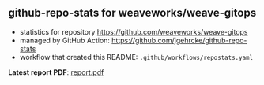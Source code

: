 ## github-repo-stats for weaveworks/weave-gitops

- statistics for repository https://github.com/weaveworks/weave-gitops
- managed by GitHub Action: https://github.com/jgehrcke/github-repo-stats
- workflow that created this README: `.github/workflows/repostats.yaml`

**Latest report PDF**: [report.pdf](https://github.com/weaveworks/weave-gitops/raw/github-repo-stats/weaveworks/weave-gitops/latest-report/report.pdf)

